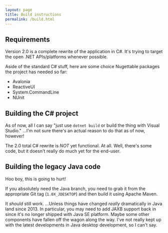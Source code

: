 ```yaml
---
layout: page
title: Build instructions
permalink: /build.html
---
```


## Requirements

Version 2.0 is a complete rewrite of the application in C#.
It's trying to target the open .NET APIs/platforms whenever
possible.

Aside of the standard C# stuff, here are some choice Nugettable
packages the project has needed so far:

* Avalonia
* ReactiveUI
* System.CommandLine
* NUnit

## Building the C# project

As of now, all I can say "just use `dotnet build` or build the
thing with Visual Studio." ...I'm not sure there's an actual reason
to do that as of now, however!

The 2.0 total C# rewrite is *NOT* yet functional. At all.
Well, there's some code, but it doesn't really do much yet
for the end-user.

## Building the legacy Java code

Hoo boy, this is going to hurt!

If you absolutely need the Java branch, you need to grab it from
the appropriate Git tag (`1.0X_JDESKTOP`) and then build it
using Apache Maven.

It *should* still work. ...Unless things have
changed *really* dramatically in Java land since 2013.
In particular, you may need to add JAXB support back in since
it's no longer shipped with Java SE platform. Maybe some
other components have fallen off the wagon along the way.
I've not really kept up with the latest developments in
Java desktop development, so I can't say.
